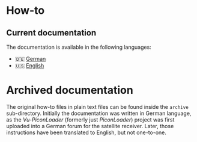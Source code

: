 # How-to

## Current documentation

The documentation is available in the following languages:

*   :de: [German](vu-piconloader_de.md)
*   :us: [English](vu-piconloader_en.md)

# Archived documentation

The original how-to files in plain text files can be found inside the `archive` sub-directory. Initially the documentation was written in German language, as the *Vu-PiconLoader* (formerly just *PiconLoader*) project was first uploaded into a German forum for the satellite receiver. Later, those instructions have been translated to English, but not one-to-one.

